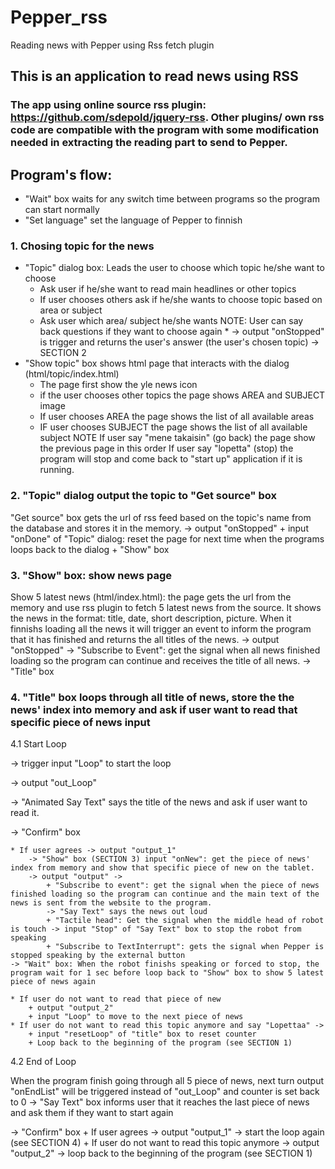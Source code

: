 # Pepper_rss
Reading news with Pepper using Rss fetch plugin

## This is an application to read news using RSS 

### The app using online source rss plugin: https://github.com/sdepold/jquery-rss. Other plugins/ own rss code are compatible with the program with some modification needed in extracting the reading part to send to Pepper.

## Program's flow:
- "Wait" box waits for any switch time between programs so the program can start normally
- "Set language" set the language of Pepper to finnish

### 1. Chosing topic for the news
* "Topic" dialog box: Leads the user to choose which topic he/she want to choose
	+ Ask user if he/she want to read main headlines or other topics
	+ If user chooses others ask if he/she wants to choose topic based on area or subject
	+ Ask user which area/ subject he/she wants
NOTE: User can say back questions if they want to choose again	*
-> output "onStopped" is trigger and returns the user's answer (the user's chosen topic)
-> SECTION 2
* "Show topic" box shows html page that interacts with the dialog (html/topic/index.html)
	+ The page first show the yle news icon
	+ if the user chooses other topics the page shows AREA and SUBJECT image
	+ If user chooses AREA the page shows the list of all available areas 
	+ IF user chooses SUBJECT the page shows the list of all available subject
 NOTE 
	If user say "mene takaisin" (go back) the page show the previous page in this order 
	If user say "lopetta" (stop) the program will stop and come back to "start up" application if it is running. 

### 2. "Topic" dialog output the topic to "Get source" box
"Get source" box gets the url of rss feed based on the topic's name from the database and stores it in the memory.
-> output "onStopped"
	+ input "onDone" of "Topic" dialog: reset the page for next time when the programs loops back to the dialog
	+ "Show" box
### 3. "Show" box: show news page
Show 5 latest news (html/index.html): the page gets the url from the memory and use rss plugin to fetch 5 latest news from the source. It shows the news in the format: title, date, short description, picture. When it finnishs loading all the news it will trigger an event to inform the program that it has finished and returns the all titles of the news.
-> output "onStopped"
-> "Subscribe to Event": get the signal when all news finished loading so the program can continue and receives the title of all news.
-> "Title" box
### 4. "Title" box loops through all title of news, store the the news' index into memory and ask if user want to read that specific piece of news input 

4.1 Start Loop

-> trigger input "Loop" to start the loop 

-> output "out_Loop"

-> "Animated Say Text" says the title of the news and ask if user want to read it.

-> "Confirm" box

	* If user agrees -> output "output_1"
		-> "Show" box (SECTION 3) input "onNew": get the piece of news' index from memory and show that specific piece of new on the tablet.
		-> output "output" ->
			+ "Subscribe to event": get the signal when the piece of news finished loading so the program can continue and the main text of the news is sent from the website to the program. 
			-> "Say Text" says the news out loud
			+ "Tactile head": Get the signal when the middle head of robot is touch -> input "Stop" of "Say Text" box to stop the robot from speaking
			+ "Subscribe to TextInterrupt": gets the signal when Pepper is stopped speaking by the external button 
	-> "Wait" box: When the robot finishs speaking or forced to stop, the program wait for 1 sec before loop back to "Show" box to show 5 latest piece of news again
	
	* If user do not want to read that piece of new
		+ output "output_2"
		+ input "Loop" to move to the next piece of news
	* If user do not want to read this topic anymore and say "Lopettaa" -> 
		+ input "resetLoop" of "title" box to reset counter
		+ Loop back to the beginning of the program (see SECTION 1)
		
4.2 End of Loop

When the program finish going through all 5 piece of news, next turn output "onEndList" will be triggered instead of "out_Loop" and counter is set back to 0
-> "Say Text" box informs user that it reaches the last piece of news and ask them if they want to start again

-> "Confirm" box
	+ If user agrees -> output "output_1" -> start the loop again (see SECTION 4)
	+ If user do not want to read this topic anymore -> output "output_2" -> loop back to the beginning of the program (see SECTION 1)
